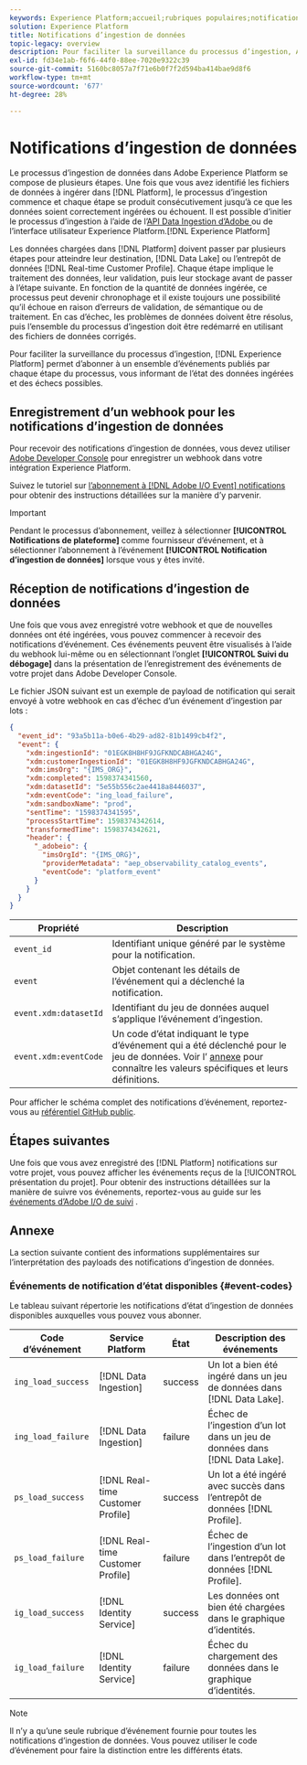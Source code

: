 ```yaml
---
keywords: Experience Platform;accueil;rubriques populaires;notifications d’ingestion de données;notifications;événements d’abonnement;événements d’état d’ingestion de données;événements d’état;abonner;notifications d’état;
solution: Experience Platform
title: Notifications d’ingestion de données
topic-legacy: overview
description: Pour faciliter la surveillance du processus d’ingestion, Adobe Experience Platform permet de s’abonner à un ensemble d’événements publiés par chaque étape du processus, vous informant de l’état des données ingérées et des échecs possibles.
exl-id: fd34e1ab-f6f6-44f0-88ee-7020e9322c39
source-git-commit: 5160bc8057a7f71e6b0f7f2d594ba414bae9d8f6
workflow-type: tm+mt
source-wordcount: '677'
ht-degree: 28%

---
```


# Notifications d’ingestion de données

Le processus d’ingestion de données dans Adobe Experience Platform se compose de plusieurs étapes. Une fois que vous avez identifié les fichiers de données à ingérer dans [!DNL Platform], le processus d’ingestion commence et chaque étape se produit consécutivement jusqu’à ce que les données soient correctement ingérées ou échouent. Il est possible d’initier le processus d’ingestion à l’aide de l’[API Data Ingestion d’Adobe ](https://www.adobe.io/experience-platform-apis/references/data-ingestion/) ou de l’interface utilisateur Experience Platform.[!DNL Experience Platform]

Les données chargées dans [!DNL Platform] doivent passer par plusieurs étapes pour atteindre leur destination, [!DNL Data Lake] ou l’entrepôt de données [!DNL Real-time Customer Profile]. Chaque étape implique le traitement des données, leur validation, puis leur stockage avant de passer à l’étape suivante. En fonction de la quantité de données ingérée, ce processus peut devenir chronophage et il existe toujours une possibilité qu’il échoue en raison d’erreurs de validation, de sémantique ou de traitement. En cas d’échec, les problèmes de données doivent être résolus, puis l’ensemble du processus d’ingestion doit être redémarré en utilisant des fichiers de données corrigés.

Pour faciliter la surveillance du processus d’ingestion, [!DNL Experience Platform] permet d’abonner à un ensemble d’événements publiés par chaque étape du processus, vous informant de l’état des données ingérées et des échecs possibles.

## Enregistrement d’un webhook pour les notifications d’ingestion de données

Pour recevoir des notifications d’ingestion de données, vous devez utiliser [Adobe Developer Console](https://www.adobe.com/go/devs_console_ui) pour enregistrer un webhook dans votre intégration Experience Platform.

Suivez le tutoriel sur [l’abonnement à [!DNL Adobe I/O Event] notifications](../../observability/alerts/subscribe.md) pour obtenir des instructions détaillées sur la manière d’y parvenir.

>[!IMPORTANT]
>
>Pendant le processus d’abonnement, veillez à sélectionner **[!UICONTROL Notifications de plateforme]** comme fournisseur d’événement, et à sélectionner l’abonnement à l’événement **[!UICONTROL Notification d’ingestion de données]** lorsque vous y êtes invité.

## Réception de notifications d’ingestion de données

Une fois que vous avez enregistré votre webhook et que de nouvelles données ont été ingérées, vous pouvez commencer à recevoir des notifications d’événement. Ces événements peuvent être visualisés à l’aide du webhook lui-même ou en sélectionnant l’onglet **[!UICONTROL Suivi du débogage]** dans la présentation de l’enregistrement des événements de votre projet dans Adobe Developer Console.

Le fichier JSON suivant est un exemple de payload de notification qui serait envoyé à votre webhook en cas d’échec d’un événement d’ingestion par lots :

```json
{
  "event_id": "93a5b11a-b0e6-4b29-ad82-81b1499cb4f2",
  "event": {
    "xdm:ingestionId": "01EGK8H8HF9JGFKNDCABHGA24G",
    "xdm:customerIngestionId": "01EGK8H8HF9JGFKNDCABHGA24G",
    "xdm:imsOrg": "{IMS_ORG}",
    "xdm:completed": 1598374341560,
    "xdm:datasetId": "5e55b556c2ae4418a8446037",
    "xdm:eventCode": "ing_load_failure",
    "xdm:sandboxName": "prod",
    "sentTime": "1598374341595",
    "processStartTime": 1598374342614,
    "transformedTime": 1598374342621,
    "header": {
      "_adobeio": {
        "imsOrgId": "{IMS_ORG}",
        "providerMetadata": "aep_observability_catalog_events",
        "eventCode": "platform_event"
      }
    }
  }
}
```

| Propriété | Description |
| --- | --- |
| `event_id` | Identifiant unique généré par le système pour la notification. |
| `event` | Objet contenant les détails de l’événement qui a déclenché la notification. |
| `event.xdm:datasetId` | Identifiant du jeu de données auquel s’applique l’événement d’ingestion. |
| `event.xdm:eventCode` | Un code d’état indiquant le type d’événement qui a été déclenché pour le jeu de données. Voir l’ [annexe](#event-codes) pour connaître les valeurs spécifiques et leurs définitions. |

Pour afficher le schéma complet des notifications d’événement, reportez-vous au [référentiel GitHub public](https://github.com/adobe/xdm/blob/master/schemas/notifications/ingestion.schema.json).

## Étapes suivantes

Une fois que vous avez enregistré des [!DNL Platform] notifications sur votre projet, vous pouvez afficher les événements reçus de la [!UICONTROL présentation du projet]. Pour obtenir des instructions détaillées sur la manière de suivre vos événements, reportez-vous au guide sur les [événements d’Adobe I/O de suivi](https://www.adobe.io/apis/experienceplatform/events/docs.html#!adobedocs/adobeio-events/master/support/tracing.md) .

## Annexe

La section suivante contient des informations supplémentaires sur l’interprétation des payloads des notifications d’ingestion de données.

### Événements de notification d’état disponibles {#event-codes}

Le tableau suivant répertorie les notifications d’état d’ingestion de données disponibles auxquelles vous pouvez vous abonner.

| Code d’événement | Service Platform | État | Description des événements |
| --- | ---------------- | ------ | ----------------- |
| `ing_load_success` | [!DNL Data Ingestion] | success | Un lot a bien été ingéré dans un jeu de données dans [!DNL Data Lake]. |
| `ing_load_failure` | [!DNL Data Ingestion] | failure | Échec de l’ingestion d’un lot dans un jeu de données dans [!DNL Data Lake]. |
| `ps_load_success` | [!DNL Real-time Customer Profile] | success | Un lot a été ingéré avec succès dans l’entrepôt de données [!DNL Profile]. |
| `ps_load_failure` | [!DNL Real-time Customer Profile] | failure | Échec de l’ingestion d’un lot dans l’entrepôt de données [!DNL Profile]. |
| `ig_load_success` | [!DNL Identity Service] | success | Les données ont bien été chargées dans le graphique d’identités. |
| `ig_load_failure` | [!DNL Identity Service] | failure | Échec du chargement des données dans le graphique d’identités. |

>[!NOTE]
>
>Il n’y a qu’une seule rubrique d’événement fournie pour toutes les notifications d’ingestion de données. Vous pouvez utiliser le code d’événement pour faire la distinction entre les différents états.
